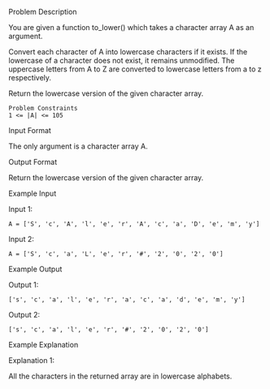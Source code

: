 Problem Description

You are given a function to_lower() which takes a character array A as an argument.

Convert each character of A into lowercase characters if it exists. If the lowercase of a character does not exist, it remains unmodified.
The uppercase letters from A to Z are converted to lowercase letters from a to z respectively.

Return the lowercase version of the given character array.



    Problem Constraints
    1 <= |A| <= 105



Input Format

The only argument is a character array A.



Output Format

Return the lowercase version of the given character array.



Example Input

Input 1:

    A = ['S', 'c', 'A', 'l', 'e', 'r', 'A', 'c', 'a', 'D', 'e', 'm', 'y']
Input 2:

    A = ['S', 'c', 'a', 'L', 'e', 'r', '#', '2', '0', '2', '0']


Example Output

Output 1:

    ['s', 'c', 'a', 'l', 'e', 'r', 'a', 'c', 'a', 'd', 'e', 'm', 'y']
Output 2:

    ['s', 'c', 'a', 'l', 'e', 'r', '#', '2', '0', '2', '0']


Example Explanation

Explanation 1:

 All the characters in the returned array are in lowercase alphabets.
